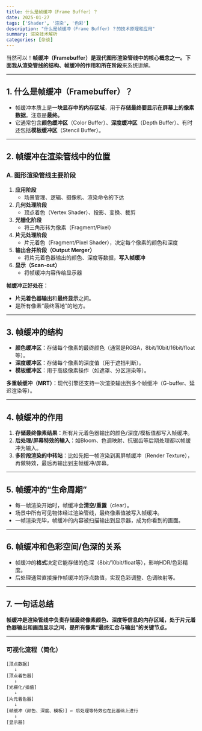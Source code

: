 ```yaml
---
title: 什么是帧缓冲（Frame Buffer）？
date: 2025-01-27
tags: ['Shader', '渲染', '色彩']
description: "什么是帧缓冲（Frame Buffer）？的技术原理和应用"
summary: 渲染技术解析
categories: [杂谈]
---
```


当然可以！**帧缓冲（Framebuffer）是现代图形渲染管线中的核心概念之一。下面我从渲染管线的结构、帧缓冲的作用和所在阶段**来系统讲解。

---

## 1. **什么是帧缓冲（Framebuffer）？**
+ 帧缓冲本质上是**一块显存中的内存区域**，用于**存储最终要显示在屏幕上的像素数据**。注意是**最终。**
+ 它通常包含**颜色缓冲区**（Color Buffer）、**深度缓冲区**（Depth Buffer）、有时还包括**模板缓冲区**（Stencil Buffer）。

---

## 2. **帧缓冲在渲染管线中的位置**
### **A. 图形渲染管线主要阶段**
1. **应用阶段**
    - 场景管理、逻辑、摄像机、渲染命令的下达
2. **几何处理阶段**
    - 顶点着色（Vertex Shader）、投影、变换、裁剪
3. **光栅化阶段**
    - 将三角形转为像素（Fragment/Pixel）
4. **片元处理阶段**
    - 片元着色（Fragment/Pixel Shader），决定每个像素的颜色和深度
5. **输出合并阶段（Output Merger）**
    - 将片元着色器输出的颜色、深度等数据，**写入帧缓冲**
6. **显示（Scan-out）**
    - 将帧缓冲内容传给显示器

**帧缓冲正好处在**：

+ **片元着色器输出**和**最终显示**之间。
+ 是所有像素“最终落地”的地方。

---

## 3. **帧缓冲的结构**
+ **颜色缓冲区**：存储每个像素的最终颜色（通常是RGBA，8bit/10bit/16bit/float等）。
+ **深度缓冲区**：存储每个像素的深度值（用于遮挡判断）。
+ **模板缓冲区**：用于高级像素操作（如遮罩、分区渲染等）。

**多重帧缓冲（MRT）**：现代引擎还支持一次渲染输出到多个帧缓冲（G-buffer、延迟渲染等）。

---

## 4. **帧缓冲的作用**
1. **存储最终像素结果**：所有片元着色器输出的颜色/深度/模板值都写入帧缓冲。
2. **后处理/屏幕特效的输入**：如Bloom、色调映射、抗锯齿等后期处理都以帧缓冲为输入。
3. **多阶段渲染的中转站**：比如先把一帧渲染到离屏帧缓冲（Render Texture），再做特效，最后再输出到主帧缓冲/屏幕。

---

## 5. **帧缓冲的“生命周期”**
+ 每一帧渲染开始时，帧缓冲会**清空/重置**（clear）。
+ 场景中所有可见物体经过渲染管线，最终像素值被写入帧缓冲。
+ 一帧渲染完毕，帧缓冲的内容被扫描输出到显示器，成为你看到的画面。

---

## 6. **帧缓冲和色彩空间/色深的关系**
+ 帧缓冲的**格式**决定它能存储的色深（8bit/10bit/float等），影响HDR/色彩精度。
+ 后处理通常直接操作帧缓冲的浮点数值，实现色彩调整、色调映射等。

---

## 7. **一句话总结**
**帧缓冲是渲染管线中负责存储最终像素颜色、深度等信息的内存区域，处于片元着色器输出和画面显示之间，是所有像素“最终汇合与输出”的关键节点。**

---

### **可视化流程（简化）**
```plain
[顶点数据] 
   ↓
[顶点着色器]
   ↓
[光栅化/插值]
   ↓
[片元着色器]
   ↓
[帧缓冲（颜色、深度、模板）] ← 后处理等特效也在此基础上进行
   ↓
[显示器]
```



